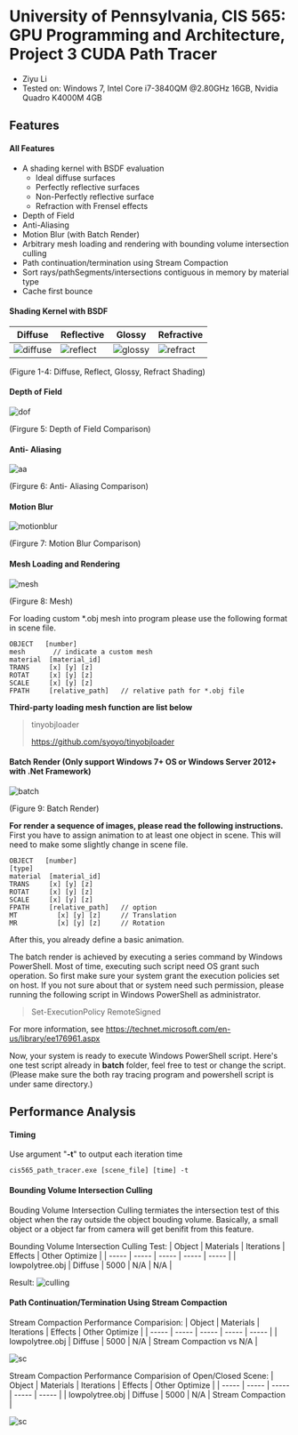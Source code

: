 University of Pennsylvania, CIS 565: GPU Programming and Architecture, Project 3 CUDA Path Tracer
======================
* Ziyu Li
* Tested on: Windows 7, Intel Core i7-3840QM @2.80GHz 16GB, Nvidia Quadro K4000M 4GB

## Features
#### All Features
 - A shading kernel with BSDF evaluation
	 - Ideal diffuse surfaces
	 - Perfectly reflective surfaces
	 - Non-Perfectly reflective surface
	 - Refraction with Frensel effects
 - Depth of Field
 - Anti-Aliasing
 - Motion Blur (with Batch Render)
 - Arbitrary mesh loading and rendering with bounding volume intersection culling
 - Path continuation/termination using Stream Compaction
 - Sort rays/pathSegments/intersections contiguous in memory by material type
 - Cache first bounce

#### Shading Kernel with BSDF
| Diffuse | Reflective | Glossy  | Refractive |
| ----- | ----- | ----- | ----- |
| ![diffuse](img/diffuse.png) | ![reflect](img/reflect.png) | ![glossy](img/glossy.png) | ![refract](img/refract.png) |

(Figure 1-4: Diffuse, Reflect, Glossy, Refract Shading)


#### Depth of Field
![dof](img/DOF.png)

(Firgure 5: Depth of Field Comparison)

#### Anti- Aliasing
![aa](img/AA.png)

(Firgure 6: Anti- Aliasing Comparison)

#### Motion Blur
![motionblur](img/motionblur.gif)

(Firgure 7: Motion Blur Comparison)
#### Mesh Loading and Rendering
![mesh](img/mesh.png)

(Firgure 8: Mesh)

For loading custom *.obj mesh into program please use the following format in scene file.

```
OBJECT   [number]
mesh       // indicate a custom mesh
material  [material_id]
TRANS     [x] [y] [z]
ROTAT     [x] [y] [z]
SCALE     [x] [y] [z] 
FPATH	  [relative_path]   // relative path for *.obj file
```



**Third-party loading mesh function are list below**
> tinyobjloader 
>
> https://github.com/syoyo/tinyobjloader


#### Batch Render (Only support Windows 7+ OS or Windows Server 2012+ with .Net Framework)
![batch](img/batch.gif)

(Figure 9: Batch Render)

**For render a sequence of images, please read the following instructions.**
First you have to assign animation to at least one object in scene. This will need to make some slightly change in scene file.

```
OBJECT   [number]
[type]
material  [material_id]
TRANS     [x] [y] [z]
ROTAT     [x] [y] [z]
SCALE     [x] [y] [z] 
FPATH	  [relative_path]   // option
MT          [x] [y] [z]     // Translation
MR          [x] [y] [z]     // Rotation
```

After this, you already define a basic animation.

The batch render is achieved by executing a series command by Windows PowerShell. Most of time, executing such script need OS grant such operation. So first make sure your system grant the execution policies set on host. If you not sure about that or system need such permission, please running the following script in Windows PowerShell as administrator. 

> Set-ExecutionPolicy RemoteSigned

For more information, see https://technet.microsoft.com/en-us/library/ee176961.aspx

Now, your system is ready to execute Windows PowerShell script.
Here's one test script already in **batch** folder, feel free to test or change the script. (Please make sure the both ray tracing program and powershell script is under same directory.)



## Performance Analysis
#### Timing
Use argument "**-t**" to output each iteration time

```
cis565_path_tracer.exe [scene_file] [time] -t
```

#### Bounding Volume Intersection Culling
Bouding Volume Intersection Culling termiates the intersection test of this object when the ray outside the object bouding volume.
Basically, a small object or a object far from camera will get benifit from this feature.

Bounding Volume Intersection Culling Test:
| Object | Materials | Iterations | Effects | Other Optimize |
| ----- | ----- | ----- | ----- | ----- |
| lowpolytree.obj | Diffuse | 5000 | N/A | N/A |

Result:
![culling](img/culling.png)

#### Path Continuation/Termination Using Stream Compaction

Stream Compaction Performance Comparision:
| Object | Materials | Iterations | Effects | Other Optimize |
| ----- | ----- | ----- | ----- | ----- |
| lowpolytree.obj | Diffuse | 5000 | N/A | Stream Compaction vs N/A |

![sc](img/sc.png)

Stream Compaction Performance Comparision of Open/Closed Scene:
| Object | Materials | Iterations | Effects | Other Optimize |
| ----- | ----- | ----- | ----- | ----- |
| lowpolytree.obj | Diffuse | 5000 | N/A | Stream Compaction |

![sc](img/sc1.png)
